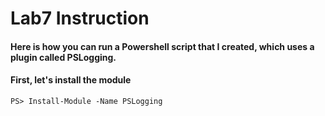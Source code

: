 # Lab7 Instruction
#### Here is how you can run a Powershell script that I created, which uses a plugin called PSLogging.
#### First, let's install the module

```
PS> Install-Module -Name PSLogging
```
